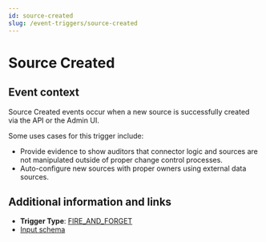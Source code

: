 ```yaml
---
id: source-created
slug: /event-triggers/source-created
---
```


# Source Created

## Event context

Source Created events occur when a new source is successfully created via the API or the Admin UI.

Some uses cases for this trigger include:

- Provide evidence to show auditors that connector logic and sources are not manipulated outside of proper change control processes.
- Auto-configure new sources with proper owners using external data sources.

## Additional information and links

- **Trigger Type**: [FIRE_AND_FORGET](../event-triggers-trigger-types.md#fire-and-forget)
- [Input schema](https://developer.sailpoint.com/apis/beta/#section/Source-Created-Event-Trigger-Input)

